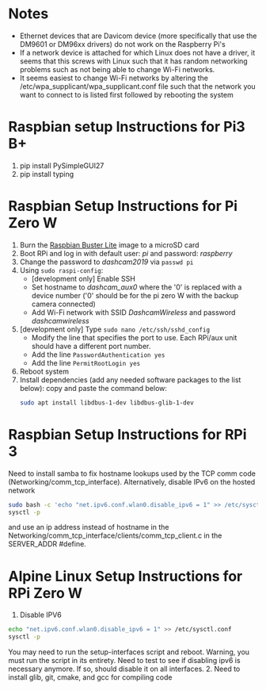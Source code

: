 
# Notes
  - Ethernet devices that are Davicom device (more specifically that use the DM9601 or DM96xx drivers) do not work on the Raspberry Pi's
  - If a network device is attached for which Linux does not have a driver, it seems that this screws with Linux such that it has random networking problems such as not being able to change Wi-Fi networks.
  - It seems easiest to change Wi-Fi networks by altering the /etc/wpa_supplicant/wpa_supplicant.conf file such that the network you want to connect to is listed first followed by rebooting the system

# Raspbian setup Instructions for Pi3 B+
1. pip install PySimpleGUI27
2. pip install typing

# Raspbian Setup Instructions for Pi Zero W

1. Burn the [Raspbian Buster Lite](https://www.raspberrypi.org/downloads/raspbian/) image to a microSD card
2. Boot RPi and log in with default user: *pi* and password: *raspberry*
3. Change the password to *dashcam2019* via `passwd pi`
4. Using `sudo raspi-config`:
   * [development only]  Enable SSH
   * Set hostname to *dashcam_aux0* where the '0' is replaced with a device number ('0' should be for the pi zero W with the backup camera connected)
   * Add Wi-Fi network with SSID *DashcamWireless* and password *dashcamwireless*
5. [development only] Type `sudo nano /etc/ssh/sshd_config`
   * Modify the line that specifies the port to use. Each RPi/aux unit should have a different port number.
   * Add the line `PasswordAuthentication yes`
   * Add the line `PermitRootLogin yes`
6. Reboot system
7. Install dependencies (add any needed software packages to the list below): copy and paste the command below:
   ```sh
   sudo apt install libdbus-1-dev libdbus-glib-1-dev
   ```

 # Raspbian Setup Instructions for RPi 3
 Need to install samba to fix hostname lookups used by the TCP comm code (Networking/comm_tcp_interface). Alternatively, disable IPv6 on the hosted network
```sh
sudo bash -c 'echo "net.ipv6.conf.wlan0.disable_ipv6 = 1" >> /etc/sysctl.conf'
sysctl -p
```
and use an ip address instead of hostname in the Networking/comm_tcp_interface/clients/comm_tcp_client.c in the SERVER_ADDR #define.

 # Alpine Linux Setup Instructions for RPi Zero W
 1. Disable IPV6
   ```sh
echo "net.ipv6.conf.wlan0.disable_ipv6 = 1" >> /etc/sysctl.conf
sysctl -p
```
You may need to run the setup-interfaces script and reboot. Warning, you must run the script in its entirety.
Need to test to see if disabling ipv6 is necessary anymore. If so, should disable it on all interfaces.
2. Need to install glib, git, cmake, and gcc for compiling code

